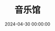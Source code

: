 ---
title: 音乐馆
date: 2024-04-30 00:00:00
type: music
aplayer: true
top_img: false
comments: false
aside: false
---